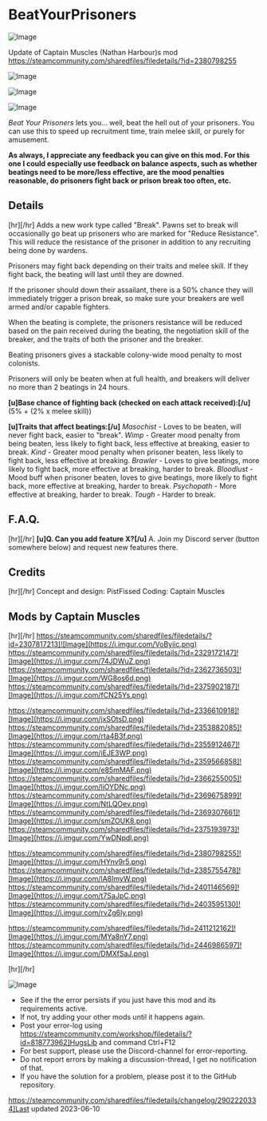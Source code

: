 # BeatYourPrisoners

![Image](https://i.imgur.com/buuPQel.png)

Update of Captain Muscles (Nathan Harbour)s mod
https://steamcommunity.com/sharedfiles/filedetails/?id=2380798255

![Image](https://i.imgur.com/pufA0kM.png)

	
![Image](https://i.imgur.com/Z4GOv8H.png)

![Image](https://i.imgur.com/Mi8ecQv.gif)

*Beat Your Prisoners* lets you... well, beat the hell out of your prisoners. You can use this to speed up recruitment time, train melee skill, or purely for amusement.

**As always, I appreciate any feedback you can give on this mod. For this one I could especially use feedback on balance aspects, such as whether beatings need to be more/less effective, are the mood penalties reasonable, do prisoners fight back or prison break too often, etc.**

## Details

[hr][/hr]
Adds a new work type called "Break". Pawns set to break will occasionally go beat up prisoners who are marked for "Reduce Resistance". This will reduce the resistance of the prisoner in addition to any recruiting being done by wardens.

Prisoners may fight back depending on their traits and melee skill. If they fight back, the beating will last until they are downed.

If the prisoner should down their assailant, there is a 50% chance they will immediately trigger a prison break, so make sure your breakers are well armed and/or capable fighters.

When the beating is complete, the prisoners resistance will be reduced based on the pain received during the beating, the negotiation skill of the breaker, and the traits of both the prisoner and the breaker.

Beating prisoners gives a stackable colony-wide mood penalty to most colonists.

Prisoners will only be beaten when at full health, and breakers will deliver no more than 2 beatings in 24 hours.

**[u]Base chance of fighting back (checked on each attack received):[/u]**
(5% + (2% x melee skill))

**[u]Traits that affect beatings:[/u]**
*Masochist* - Loves to be beaten, will never fight back, easier to "break".
*Wimp* - Greater mood penalty from being beaten, less likely to fight back, less effective at breaking, easier to break.
*Kind* - Greater mood penalty when prisoner beaten, less likely to fight back, less effective at breaking.
*Brawler* -  Loves to give beatings, more likely to fight back, more effective at breaking, harder to break.
*Bloodlust* - Mood buff when prisoner beaten, loves to give beatings, more likely to fight back, more effective at breaking, harder to break.
*Psychopath* - More effective at breaking, harder to break.
*Tough* - Harder to break.


## F.A.Q.

[hr][/hr]
**[u]Q. Can you add feature X?[/u]**
A. Join my Discord server (button somewhere below) and request new features there.

## Credits

[hr][/hr]
Concept and design: PistFissed
Coding: Captain Muscles

## Mods by Captain Muscles

[hr][/hr]
https://steamcommunity.com/sharedfiles/filedetails/?id=2307817213]![Image](https://i.imgur.com/VoByiic.png)
https://steamcommunity.com/sharedfiles/filedetails/?id=2329172147]![Image](https://i.imgur.com/74JDWuZ.png)
https://steamcommunity.com/sharedfiles/filedetails/?id=2362736503]![Image](https://i.imgur.com/WG8os6d.png)
https://steamcommunity.com/sharedfiles/filedetails/?id=2375902187]![Image](https://i.imgur.com/fCN25Ys.png)

https://steamcommunity.com/sharedfiles/filedetails/?id=2336610918]![Image](https://i.imgur.com/jxSOtsD.png)
https://steamcommunity.com/sharedfiles/filedetails/?id=2353882085]![Image](https://i.imgur.com/rta4B3f.png)
https://steamcommunity.com/sharedfiles/filedetails/?id=2355912467]![Image](https://i.imgur.com/iEJE3WP.png)
https://steamcommunity.com/sharedfiles/filedetails/?id=2359566858]![Image](https://i.imgur.com/e85mMAF.png)
https://steamcommunity.com/sharedfiles/filedetails/?id=2366255005]![Image](https://i.imgur.com/liOYDNc.png)
https://steamcommunity.com/sharedfiles/filedetails/?id=2369675899]![Image](https://i.imgur.com/NtLQOev.png)
https://steamcommunity.com/sharedfiles/filedetails/?id=2369307661]![Image](https://i.imgur.com/smZOUK8.png)
https://steamcommunity.com/sharedfiles/filedetails/?id=2375193973]![Image](https://i.imgur.com/YwDNpdl.png)

https://steamcommunity.com/sharedfiles/filedetails/?id=2380798255]![Image](https://i.imgur.com/HYnv9r5.png)
https://steamcommunity.com/sharedfiles/filedetails/?id=2385755478]![Image](https://i.imgur.com/lA8ImyW.png)
https://steamcommunity.com/sharedfiles/filedetails/?id=2401146569]![Image](https://i.imgur.com/t7SaJpC.png)
https://steamcommunity.com/sharedfiles/filedetails/?id=2403595130]![Image](https://i.imgur.com/rvZg6ly.png)

https://steamcommunity.com/sharedfiles/filedetails/?id=2411212162]![Image](https://i.imgur.com/MYa8nY7.png)
https://steamcommunity.com/sharedfiles/filedetails/?id=2446986597]![Image](https://i.imgur.com/DMXfSaJ.png)

[hr][/hr]
	
![Image](https://i.imgur.com/PwoNOj4.png)



-  See if the the error persists if you just have this mod and its requirements active.
-  If not, try adding your other mods until it happens again.
-  Post your error-log using https://steamcommunity.com/workshop/filedetails/?id=818773962]HugsLib and command Ctrl+F12
-  For best support, please use the Discord-channel for error-reporting.
-  Do not report errors by making a discussion-thread, I get no notification of that.
-  If you have the solution for a problem, please post it to the GitHub repository.


https://steamcommunity.com/sharedfiles/filedetails/changelog/2902220334]Last updated 2023-06-10
